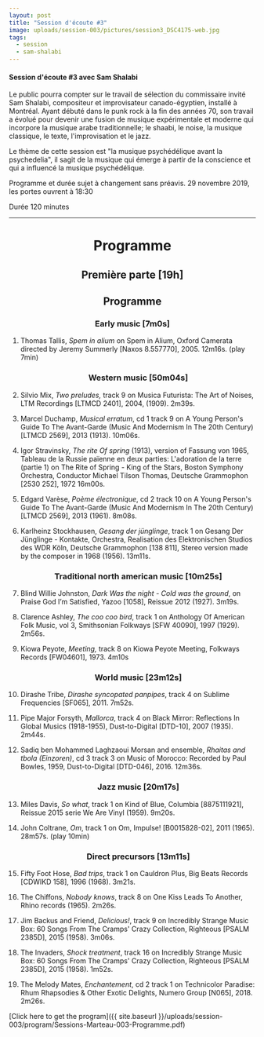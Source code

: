 ```yaml
---
layout: post
title: "Session d'écoute #3"
image: uploads/session-003/pictures/session3_DSC4175-web.jpg
tags:
  - session
  - sam-shalabi
---
```


#### Session d'écoute #3 avec Sam Shalabi

Le public pourra compter sur le travail de sélection du commissaire invité Sam Shalabi, compositeur et improvisateur canado-égyptien, installé à Montréal. Ayant débuté dans le punk rock à la fin des années 70, son travail a évolué pour devenir une fusion de musique expérimentale et moderne qui incorpore la musique arabe traditionnelle; le shaabi, le noise, la musique classique, le texte, l'improvisation et le jazz.

Le thème de cette session est "la musique psychédélique avant la psychedelia", il sagit de la musique qui émerge à partir de la conscience et qui a influencé la musique psychédélique.

Programme et durée sujet à changement sans préavis.
29 novembre 2019, les portes ouvrent à 18:30

Durée 120 minutes

<!-- Réservation requise sur Eventbrite, places limités. https://www.eventbrite.ca/e/sessions-decoutelistening-sessions-marteau-3-sam-shalabi-tickets-76809103095?fbclid=IwAR3zodre6bkDAszi7jh7n071LywtaHmqB0D7UPfwJ7pjjO8kwkRchyjGPzo -->

<!-- Évènement Facebook: https://www.facebook.com/events/2463061277300783/ -->



<div id="programme"></div>
<hr>

<h1 style="text-align: center;">
Programme
</h1>

<h2 style="text-align: center;">
Première parte [19h]
</h2>

<h2 style="text-align: center;">
Programme
</h2>

<h3 style="text-align: center;">
Early music [7m0s]
</h3>

1. Thomas Tallis, _Spem in alium_ on Spem in Alium, Oxford Camerata directed by Jeremy Summerly [Naxos 8.557770], 2005. 12m16s. (play 7min)

    <h3 style="text-align: center;">
    Western music [50m04s]
    </h3>

2. Silvio Mix, _Two preludes,_ track 9 on Musica Futurista: The Art of Noises, LTM Recordings [LTMCD 2401], 2004, (1909). 2m39s.

3. Marcel Duchamp, _Musical erratum_, cd 1 track 9 on A Young Person's Guide To The Avant-Garde (Music And Modernism In The 20th Century) [LTMCD 2569], 2013 (1913). 10m06s.

4. Igor Stravinsky, _The rite Of spring_ (1913), version of Fassung von 1965, Tableau de la Russie païenne en deux parties: L'adoration de la terre (partie 1) on The Rite of Spring - King of the Stars, Boston Symphony Orchestra, Conductor Michael Tilson Thomas, Deutsche Grammophon [2530 252], 1972 16m00s.

5. Edgard Varèse, _Poème électronique_, cd 2 track 10 on A Young Person's Guide To The Avant-Garde (Music And Modernism In The 20th Century) [LTMCD 2569], 2013 (1961). 8m08s.

6. Karlheinz Stockhausen, _Gesang der jünglinge_, track 1 on Gesang Der Jünglinge - Kontakte, Orchestra, Realisation des Elektronischen Studios des WDR Köln, Deutsche Grammophon [138 811], Stereo version made by the composer in 1968 (1956). 13m11s.

    <h3 style="text-align: center;">
   Traditional north american music [10m25s]
    </h3>

7. Blind Willie Johnston, _Dark Was the night - Cold was the ground_, on Praise God I’m Satisfied, Yazoo [1058], Reissue 2012 (1927). 3m19s.

8. Clarence Ashley, _The coo coo bird_, track 1 on Anthology Of American Folk Music, vol 3, Smithsonian Folkways [SFW 40090], 1997 (1929). 2m56s.

9. Kiowa Peyote, _Meeting,_ track 8 on Kiowa Peyote Meeting, Folkways Records [FW04601], 1973. 4m10s

    <h3 style="text-align: center;">
    World music [23m12s]
    </h3>

10. Dirashe Tribe, _Dirashe syncopated panpipes_, track 4 on Sublime Frequencies [SF065], 2011. 7m52s.

11. Pipe Major Forsyth, _Mallorca_, track 4 on Black Mirror: Reflections In Global Musics (1918-1955), Dust-to-Digital [DTD-10], 2007 (1935). 2m44s.

12. Sadiq ben Mohammed Laghzaoui Morsan and ensemble, _Rhaitas and tbola (Einzoren)_, cd 3 track 3 on Music of Morocco: Recorded by Paul Bowles, 1959, Dust-to-Digital [DTD-046], 2016. 12m36s.

    <h3 style="text-align: center;">
    Jazz music [20m17s]
    </h3>

13. Miles Davis, _So what_, track 1 on Kind of Blue, Columbia [8875111921], Reissue 2015 serie We Are Vinyl (1959). 9m20s.

14. John Coltrane, _Om_, track 1 on Om, Impulse! [B0015828-02], 2011 (1965). 28m57s. (play 10min)

    <h3 style="text-align: center;">
    Direct precursors [13m11s]
    </h3>

15. Fifty Foot Hose, _Bad trips_, track 1 on Cauldron Plus, Big Beats Records [CDWIKD 158], 1996 (1968). 3m21s.

16. The Chiffons, _Nobody knows_, track 8 on One Kiss Leads To Another, Rhino records (1965). 2m26s.

17. Jim Backus and Friend, _Delicious!_, track 9 on Incredibly Strange Music Box: 60 Songs From The Cramps' Crazy Collection, Righteous [PSALM 2385D], 2015 (1958). 3m06s.

18. The Invaders, _Shock treatment_, track 16 on Incredibly Strange Music Box: 60 Songs From The Cramps' Crazy Collection, Righteous [PSALM 2385D], 2015 (1958). 1m52s.

19. The Melody Mates, _Enchantement_, cd 2 track 1 on Technicolor Paradise: Rhum Rhapsodies & Other Exotic Delights, Numero Group [N065], 2018. 2m26s.


[Click here to get the program]({{ site.baseurl }}/uploads/session-003/program/Sessions-Marteau-003-Programme.pdf)



